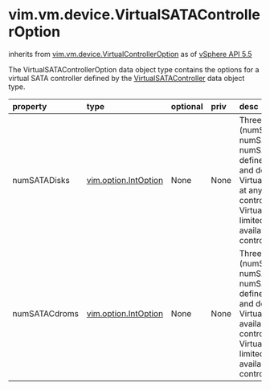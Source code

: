 vim.vm.device.VirtualSATAControllerOption
=========================================
inherits from [vim.vm.device.VirtualControllerOption](docs/vim.vm.device.VirtualControllerOption.md)
as of [vSphere API 5.5](vim.version.md#vim.version.version9)


The VirtualSATAControllerOption data object type contains the options   for a virtual SATA controller defined by the   <a href="vim.vm.device.VirtualSATAController.md">VirtualSATAController</a>   data object type.

| property | type | optional | priv | desc |
|:---------|:-----|:---------|:-----|:-----|
| numSATADisks | [vim.option.IntOption](vim.option.IntOption.md "vim.option.IntOption") | None | None | Three properties (numSATADisks.min, numSATADisks.max, and   numSATADisks.defaultValue) define the minimum, maximum, and default   number of SATA VirtualDisk instances available at any given time in the   SATA controller. The number of SATA VirtualDisk instances is   also limited by the number of available slots in the SATA controller. |
| numSATACdroms | [vim.option.IntOption](vim.option.IntOption.md "vim.option.IntOption") | None | None | Three properties (numSATACdroms.min, numSATACdroms.max, and   numSATACdroms.defaultValue) define the minimum, maximum, and default   number of SATA VirtualCdrom instances available   in the SATA controller. The number of SATA VirtualCdrom instances is   also limited by the number of available slots in the SATA controller. |


